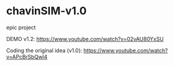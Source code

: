 # chavinSIM-v1.0
epic project

DEMO v1.2:
https://www.youtube.com/watch?v=02vAU80YxSU

Coding the original idea (v1.0):
https://www.youtube.com/watch?v=APcBrSbQwl4
